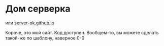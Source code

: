 # Дом серверка
или [server-ok.github.io](https://server-ok.github.io) 

Короче, это мой сайт. Код доступен. Вообщем-то, вы можете сделать такой-же по шаблону, наверное 0-0

